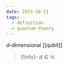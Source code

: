 ```yaml
---
date: 2023-10-21
tags:
  - definition
  - quantum-theory
---
```


$d$-dimensional [[qubit]]

>[!info]-
> $d \in \mathbb{N}$ 